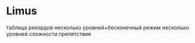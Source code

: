 # Limus
таблица рекордов
несколько уровней+бесконечный режим
несколько уровней сложности препятствия
